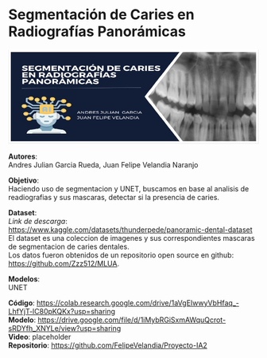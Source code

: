 # Segmentación de Caries en Radiografías Panorámicas 

![Project Banner](BannerIA2.jpg) 

**Autores**:</br>
Andres Julian Garcia Rueda, Juan Felipe Velandia Naranjo

**Objetivo**:</br>
Haciendo uso de segmentacion y UNET, buscamos en base al analisis de readiografias y sus mascaras, detectar si la presencia de caries.

**Dataset**:</br>
*Link de descarga*: https://www.kaggle.com/datasets/thunderpede/panoramic-dental-dataset</br>
El dataset es una coleccion de imagenes y sus correspondientes mascaras de segmentacion de caries dentales.</br>
Los datos fueron obtenidos de un repositorio open source en github: https://github.com/Zzz512/MLUA.

**Modelos**:</br>
UNET

**Código**: https://colab.research.google.com/drive/1aVgEIwwyVbHfaq_-LhfYjT-lC80pKQKx?usp=sharing</br>
**Modelo**: https://drive.google.com/file/d/1iMybRGiSxmAWquQcrot-sRDYfh_XNYLe/view?usp=sharing</br>
**Video**: placeholder</br>
**Repositorio**: https://github.com/FelipeVelandia/Proyecto-IA2</br>
